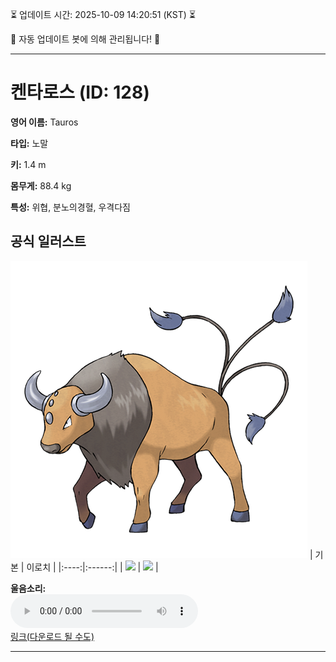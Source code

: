 
⏳ 업데이트 시간: 2025-10-09 14:20:51 (KST) ⏳

🤖 자동 업데이트 봇에 의해 관리됩니다! 🤖

---

# 켄타로스 (ID: 128)
**영어 이름:** Tauros

**타입:** 노말

**키:** 1.4 m

**몸무게:** 88.4 kg

**특성:** 위협, 분노의경혈, 우격다짐

## 공식 일러스트
![](https://raw.githubusercontent.com/PokeAPI/sprites/master/sprites/pokemon/other/official-artwork/128.png)
| 기본 | 이로치 |
|:----:|:------:|
| <img src="http://play.pokemonshowdown.com/sprites/ani/tauros.gif" width="200"> | <img src="http://play.pokemonshowdown.com/sprites/ani-shiny/tauros.gif" width="200"> |

**울음소리:**<br><audio controls src="https://raw.githubusercontent.com/PokeAPI/cries/main/cries/pokemon/latest/128.ogg"></audio><br> [링크(다운로드 될 수도)](https://raw.githubusercontent.com/PokeAPI/cries/main/cries/pokemon/latest/128.ogg)


---
